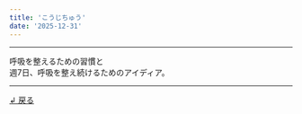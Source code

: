```yaml
---
title: 'こうじちゅう'
date: '2025-12-31'
---
```

***
呼吸を整えるための習慣と  
週7日、呼吸を整え続けるためのアイディア。
***
[ ↲ 戻る ](/posts/4)
